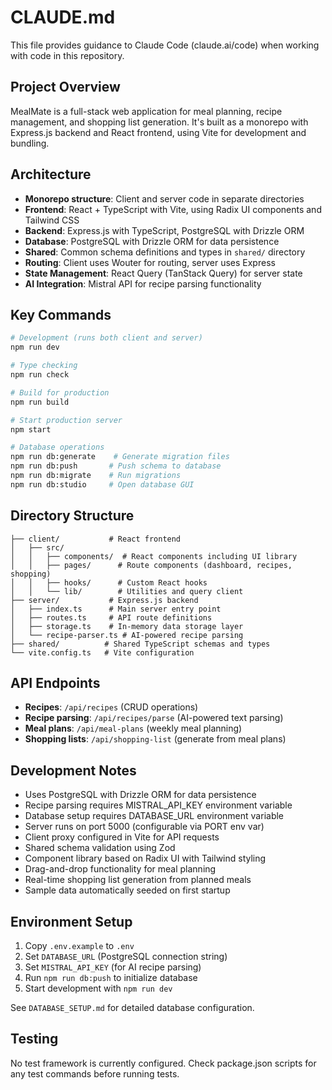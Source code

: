 # CLAUDE.md

This file provides guidance to Claude Code (claude.ai/code) when working with code in this repository.

## Project Overview

MealMate is a full-stack web application for meal planning, recipe management, and shopping list generation. It's built as a monorepo with Express.js backend and React frontend, using Vite for development and bundling.

## Architecture

- **Monorepo structure**: Client and server code in separate directories
- **Frontend**: React + TypeScript with Vite, using Radix UI components and Tailwind CSS
- **Backend**: Express.js with TypeScript, PostgreSQL with Drizzle ORM
- **Database**: PostgreSQL with Drizzle ORM for data persistence
- **Shared**: Common schema definitions and types in `shared/` directory
- **Routing**: Client uses Wouter for routing, server uses Express
- **State Management**: React Query (TanStack Query) for server state
- **AI Integration**: Mistral API for recipe parsing functionality

## Key Commands

```bash
# Development (runs both client and server)
npm run dev

# Type checking
npm run check

# Build for production
npm run build

# Start production server
npm start

# Database operations
npm run db:generate    # Generate migration files
npm run db:push       # Push schema to database
npm run db:migrate    # Run migrations
npm run db:studio     # Open database GUI
```

## Directory Structure

```
├── client/           # React frontend
│   ├── src/
│   │   ├── components/  # React components including UI library
│   │   ├── pages/      # Route components (dashboard, recipes, shopping)
│   │   ├── hooks/      # Custom React hooks
│   │   └── lib/        # Utilities and query client
├── server/           # Express.js backend
│   ├── index.ts      # Main server entry point
│   ├── routes.ts     # API route definitions
│   ├── storage.ts    # In-memory data storage layer
│   └── recipe-parser.ts # AI-powered recipe parsing
├── shared/          # Shared TypeScript schemas and types
└── vite.config.ts   # Vite configuration
```

## API Endpoints

- **Recipes**: `/api/recipes` (CRUD operations)
- **Recipe parsing**: `/api/recipes/parse` (AI-powered text parsing)
- **Meal plans**: `/api/meal-plans` (weekly meal planning)
- **Shopping lists**: `/api/shopping-list` (generate from meal plans)

## Development Notes

- Uses PostgreSQL with Drizzle ORM for data persistence
- Recipe parsing requires MISTRAL_API_KEY environment variable  
- Database setup requires DATABASE_URL environment variable
- Server runs on port 5000 (configurable via PORT env var)
- Client proxy configured in Vite for API requests
- Shared schema validation using Zod
- Component library based on Radix UI with Tailwind styling
- Drag-and-drop functionality for meal planning
- Real-time shopping list generation from planned meals
- Sample data automatically seeded on first startup

## Environment Setup

1. Copy `.env.example` to `.env`
2. Set `DATABASE_URL` (PostgreSQL connection string)
3. Set `MISTRAL_API_KEY` (for AI recipe parsing)
4. Run `npm run db:push` to initialize database
5. Start development with `npm run dev`

See `DATABASE_SETUP.md` for detailed database configuration.

## Testing

No test framework is currently configured. Check package.json scripts for any test commands before running tests.